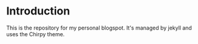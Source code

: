 # Introduction

This is the repository for my personal blogspot. It's managed by jekyll and uses the Chirpy theme.
